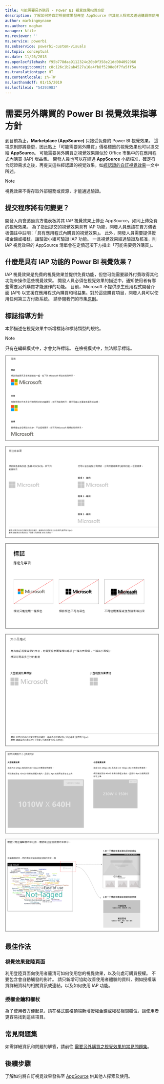```yaml
---
title: 可能需要另外購買 - Power BI 視覺效果指導方針
description: 了解如何將自訂視覺效果發佈至 AppSource 供其他人探索及透過購買來使用。
author: markingmyname
ms.author: maghan
manager: kfile
ms.reviewer: ''
ms.service: powerbi
ms.subservice: powerbi-custom-visuals
ms.topic: conceptual
ms.date: 11/26/2018
ms.openlocfilehash: f95b778daa9112324c20b0f358e21dd004092060
ms.sourcegitcommit: c8c126c1b2ab4527a16a4fb8f5208e0f7fa5ff5a
ms.translationtype: HT
ms.contentlocale: zh-TW
ms.lasthandoff: 01/15/2019
ms.locfileid: "54293983"
---
```

# <a name="guidelines-for-power-bi-visuals-with-additional-purchases"></a>需要另外購買的 Power BI 視覺效果指導方針

到目前為止，**Marketplace (AppSource)** 只接受免費的 Power BI 視覺效果。 這項原則即將變更，因此貼上「可能需要另外購買」價格標籤的視覺效果也可以提交給 **AppSource**。 可能需要另外購買之視覺效果類似於 Office 市集中的在應用程式內購買 (IAP) 增益集。 開發人員也可以在經過 **AppSource** 小組核准，確定符合認證需求之後，再提交這些經認證的視覺效果，如[經認證的自訂視覺效果](../power-bi-custom-visuals-certified.md)一文中所述。

> [!Note]
> 視覺效果不得存取外部服務或資源，才能通過驗證。

## <a name="whats-changing-in-the-submission-process"></a>提交程序將有何變更？

開發人員會透過賣方儀表板將其 IAP 視覺效果上傳至 AppSource，如同上傳免費的視覺效果。 為了指出提交的視覺效果具有 IAP 功能，開發人員應該在賣方儀表板備註中註明：「具有應用程式內購買的視覺效果」。 此外，開發人員需要提供授權金鑰或權杖，讓驗證小組可驗證 IAP 功能。 一旦視覺效果經過驗證及核准，則 IAP 視覺效果的 AppSource 清單會在定價選項下方指出「可能需要另外購買」。

## <a name="what-is-a-power-bi-visual-with-iap-features"></a>什麼是具有 IAP 功能的 Power BI 視覺效果？

IAP 視覺效果是免費的視覺效果並提供免費功能，但您可能需要額外付費取得其他功能來操作這些視覺效果。 開發人員必須在視覺效果的描述中，通知使用者有哪些需要另外購買才能運作的功能。 目前，Microsoft 不提供原生應用程式開發介面 (API) 以支援在應用程式內購買和增益集。對於這些購買項目，開發人員可以使用任何第三方付款系統。 請參閱我們的市集[原則](https://docs.microsoft.com/office/dev/store/validation-policies#2-apps-or-add-ins-can-display-certain-ads)。

## <a name="logo-guidelines"></a>標誌指導方針

本節描述在視覺效果中新增標誌和標誌類型的規格。

> [!NOTE]
> 只有在編輯模式中，才會允許標誌。 在檢視模式中，無法顯示標誌。

![定義](media/office-store-in-app-purchase-visual-guidelines/definitions.png)

![things-to-keep](media/office-store-in-app-purchase-visual-guidelines/things-to-keep-in-mind.png)

![things-to](media/office-store-in-app-purchase-visual-guidelines/things-to-avoid.png)

![size-and-format ](media/office-store-in-app-purchase-visual-guidelines/size-and-format.png)

![margins-and](media/office-store-in-app-purchase-visual-guidelines/margins-and-sizes.png)

![edit-mode](media/office-store-in-app-purchase-visual-guidelines/logos-in-edit-mode.png)

## <a name="best-practices"></a>最佳作法

### <a name="visual-landing-page"></a>視覺效果登陸頁面

利用登陸頁面向使用者釐清可如何使用您的視覺效果，以及何處可購買授權。 不要包含會自動觸發的影片。 請只新增可協助改善使用者體驗的資料，例如授權購買詳細資料的相關資訊或連結，以及如何使用 IAP 功能。

### <a name="license-key-and-token"></a>授權金鑰和權杖

為了使用者方便起見，請在格式窗格頂端新增授權金鑰或權杖相關欄位，讓使用者更容易找到這些項目。

## <a name="faq"></a>常見問題集

如需詳細資訊和問題的解答，請前往 [需要另外購買之視覺效果的常見問題集](https://docs.microsoft.com/en-us/power-bi/power-bi-custom-visuals-faq#visuals-with-additional-purchases)。

## <a name="next-steps"></a>後續步驟

了解如何將自訂視覺效果發佈至 [AppSource](office-store.md) 供其他人探索及使用。

